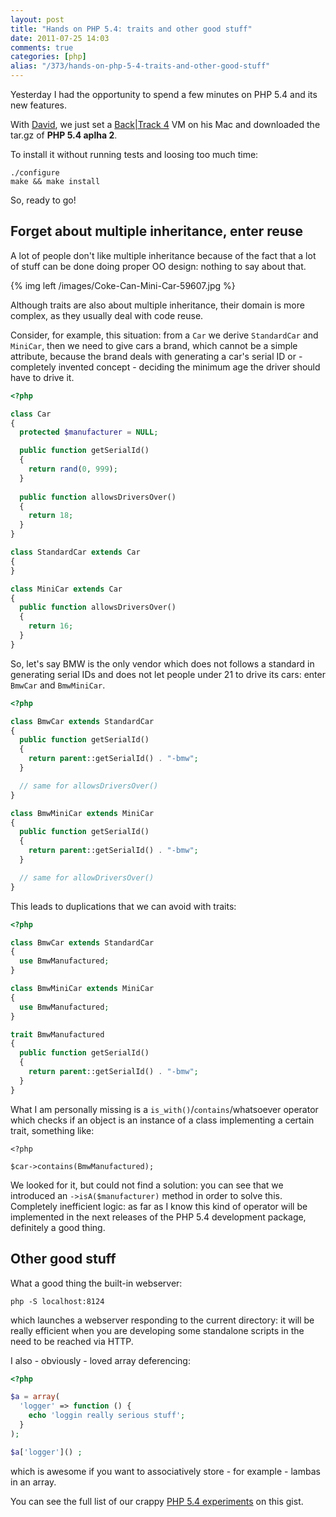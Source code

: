 ```yaml
---
layout: post
title: "Hands on PHP 5.4: traits and other good stuff"
date: 2011-07-25 14:03
comments: true
categories: [php]
alias: "/373/hands-on-php-5-4-traits-and-other-good-stuff"
---
```


Yesterday I had the opportunity to spend a few minutes on PHP 5.4 and its new features.
<!-- more -->

With [David](http://www.davidfunaro.com/), we just set a [Back|Track 4](http://en.wikipedia.org/wiki/BackTrack) VM on his Mac and downloaded the tar.gz of **PHP 5.4 aplha 2**.

To install it without running tests and loosing too much time:

```
./configure
make && make install
```

So, ready to go!

## Forget about multiple inheritance, enter reuse

A lot of people don't like multiple inheritance because of the fact that a lot of stuff can be done doing proper OO design: nothing to say about that.

{% img left /images/Coke-Can-Mini-Car-59607.jpg %}

Although traits are also about multiple inheritance, their domain is more complex, as they usually deal with code reuse.

Consider, for example, this situation: from a `Car` we derive `StandardCar` and `MiniCar`, then we need to give cars a brand, which cannot be a simple attribute, because the brand deals with generating a car's serial ID or - completely invented concept - deciding the minimum age the driver should have to drive it.

``` php
<?php

class Car 
{
  protected $manufacturer = NULL;

  public function getSerialId()
  { 
    return rand(0, 999);
  } 
 
  public function allowsDriversOver() 
  { 
    return 18; 
  } 
} 

class StandardCar extends Car 
{
} 

class MiniCar extends Car 
{ 
  public function allowsDriversOver() 
  { 
    return 16; 
  } 
}
```

So, let's say BMW is the only vendor which does not follows a standard in generating serial IDs and does not let people under 21 to drive its cars: enter `BmwCar` and `BmwMiniCar`.

``` php
<?php

class BmwCar extends StandardCar 
{ 
  public function getSerialId()
  {
    return parent::getSerialId() . "-bmw";
  }

  // same for allowsDriversOver()
} 

class BmwMiniCar extends MiniCar 
{
  public function getSerialId()
  {
    return parent::getSerialId() . "-bmw";
  }

  // same for allowDriversOver()
}
```

This leads to duplications that we can avoid with traits:

``` php
<?php

class BmwCar extends StandardCar 
{ 
  use BmwManufactured; 
} 

class BmwMiniCar extends MiniCar 
{
  use BmwManufactured; 
}

trait BmwManufactured
{
  public function getSerialId()
  {
    return parent::getSerialId() . "-bmw";
  }
} 
```

What I am personally missing is a `is_with()`/`contains`/whatsoever operator which checks if an object is an instance of a class implementing a certain trait, something like:

```
<?php

$car->contains(BmwManufactured);
```

We looked for it, but could not find a solution: you can see that we introduced an `->isA($manufacturer)` method in order to solve this. Completely inefficient logic: as far as I know this kind of operator will be implemented in the next releases of the PHP 5.4 development package, definitely a good thing.

## Other good stuff

What a good thing the built-in webserver:

```
php -S localhost:8124
```

which launches a webserver responding to the current directory: it will be really efficient when you are developing some standalone scripts in the need to be reached via HTTP.

I also - obviously - loved array deferencing:

``` php
<?php

$a = array(
  'logger' => function () {
    echo 'loggin really serious stuff';
  }
);

$a['logger']() ;
```

which is awesome if you want to associatively store - for example - lambas in an array.

You can see the full list of our crappy [PHP 5.4 experiments](https://gist.github.com/1102671) on this gist.